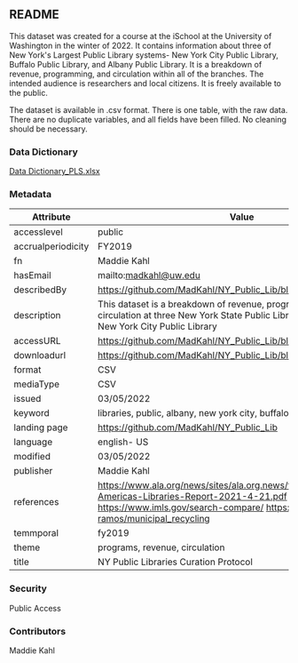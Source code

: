 ## README

This dataset was created for a course at the iSchool at the University of Washington in the winter of 2022. It contains information about three of New York's Largest Public Library systems- New York City Public Library, Buffalo Public Library, and Albany Public Library. It is a breakdown of revenue, programming, and circulation within all of the branches. The intended audience is researchers and local citizens. It is freely available to the public.

The dataset is available in .csv format. There is one table,  with the raw data. There are no duplicate variables, and all fields have been filled. No cleaning should be necessary.

### Data Dictionary 

[Data Dictionary_PLS.xlsx](https://github.com/MadKahl/NY_Public_Lib/files/8191408/Data.Dictionary_PLS.xlsx)

### Metadata

Attribute | Value
--------- | -------
accesslevel | public
accrualperiodicity | FY2019
fn | Maddie Kahl
hasEmail | mailto:madkahl@uw.edu
describedBy | https://github.com/MadKahl/NY_Public_Lib/blob/main/README.md
description | This dataset is a breakdown of revenue, programming, and circulation at three New York State Public Libraries including the New York City Public Library
accessURL | https://github.com/MadKahl/NY_Public_Lib/blob/main/pls_export.csv
downloadurl | https://github.com/MadKahl/NY_Public_Lib/blob/main/pls_export.csv
format | CSV
mediaType| CSV
issued | 03/05/2022
keyword | libraries, public, albany, new york city, buffalo
landing page | https://github.com/MadKahl/NY_Public_Lib
language | english- US
modified | 03/05/2022
publisher | Maddie Kahl
references | https://www.ala.org/news/sites/ala.org.news/files/content/State-of-Americas-Libraries-Report-2021-4-21.pdf https://www.imls.gov/search-compare/ https://github.com/jamie-ramos/municipal_recycling
temmporal | fy2019
theme | programs, revenue, circulation
title | NY Public Libraries Curation Protocol

### Security
Public Access

### Contributors
Maddie Kahl
